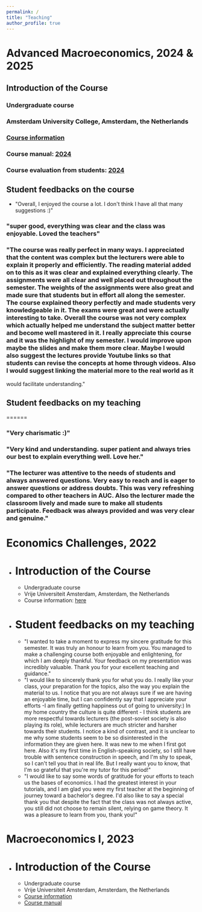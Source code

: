 ```yaml
---
permalink: /
title: "Teaching"
author_profile: true
---
```


# Advanced Macroeconomics, 2024 & 2025

## Introduction of the Course

### Undergraduate course
### Amsterdam University College, Amsterdam, the Netherlands
### [Course information](https://studiegids.uva.nl/xmlpages/page/2024-2025-en/search-course/course/118950)
### Course manual: [2024](../assets/Course_Manual_Advacedmacro2024.pdf)
### Course evaluation from students: [2024](../assets/Course_Evaluation_Advacedmacro2024.pdf) 

## Student feedbacks on the course

   - "Overall, I enjoyed the course a lot. I don't think I have all that many suggestions :)"
### "super good, everything was clear and the class was enjoyable. Loved the teachers"
### "The course was really perfect in many ways. I appreciated that the content was complex but the lecturers were able to explain it properly and efficiently. The reading material added on to this as it was clear and explained everything clearly. The assignments were all clear and well placed out throughout the semester. The weights of the assignments were also great and made sure that students but in effort all along the semester. The course explained theory perfectly and made students very knowledgeable in it. The exams were great and were actually interesting to take. Overall the course was not very complex which actually helped me understand the subject matter better and become well mastered in it. I really appreciate this course and it was the highlight of my semester. I would improve upon maybe the slides and make them more clear. Maybe I would also suggest the lectures provide Youtube links so that students can revise the concepts at home through videos. Also I would suggest linking the material more to the real world as it
would facilitate understanding."

## Student feedbacks on my teaching
  ======
### "Very charismatic :)"
### "Very kind and understanding. super patient and always tries our best to explain everything well. Love her."
### "The lecturer was attentive to the needs of students and always answered questions. Very easy to reach and is eager to answer questions or address doubts. This was very refreshing compared to other teachers in AUC. Also the lecturer made the classroom lively and made sure to make all students participate. Feedback was always provided and was very clear and genuine."
 
Economics Challenges, 2022
======

- Introduction of the Course
  ======
  - Undergraduate course
  - Vrije Universiteit Amsterdam, Amsterdam, the Netherlands
  - Course information: [here](https://studiegids.vu.nl/en/vakken/2022-2023/E_EBE1_EC#/)

- Student feedbacks on my teaching
  ======
  - "I wanted to take a moment to express my sincere gratitude for this semester. It was truly an honour to learn from you. You managed to make a challenging course both enjoyable and enlightening, for which I am deeply thankful. Your feedback on my presentation was incredibly valuable. Thank you for your excellent teaching and guidance."
  - "I would like to sincerely thank you for what you do. I really like your class, your preparation for the topics, also the way you explain the material to us. I notice that you are not always sure if we are having an enjoyable time, but I can confidently say that I appreciate your efforts -I am finally getting happiness out of going to university:) In my home country the culture is quite different - I think students are more respectful towards lecturers (the post-soviet society is also playing its role), while lecturers are much stricter and harsher towards their students. I notice a kind of contrast, and it is unclear to me why some students seem to be so disinterested in the information they are given here. It was new to me when I first got here. Also it's my first time in English-speaking society, so I still have trouble with sentence construction in speech, and I'm shy to speak, so I can't tell you that in real life. But I really want you to know, that I'm so grateful that you're my tutor for this period!"
  - "I would like to say some words of gratitude for your efforts to teach us the bases of economics. I had the greatest interest in your tutorials, and I am glad you were my first teacher at the beginning of journey toward a bachelor's degree. I'd also like to say a special thank you that despite the fact that the class was not always active, you still did not choose to remain silent, relying on game theory. It was a pleasure to learn from you, thank you!"


Macroeconomics I, 2023
======
- Introduction of the Course
  ======
  - Undergraduate course
  - Vrije Universiteit Amsterdam, Amsterdam, the Netherlands
  - [Course information](https://studiegids.vu.nl/en/vakken/2022-2023/E_EBE1_MACEC#/)
  - [Course manual](../assets/Macroeconomics_CourseManual.pdf)

